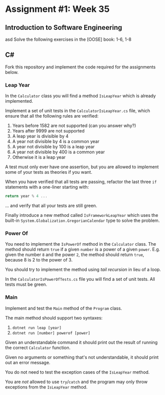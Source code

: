 ﻿# Assignment #1: Week 35

## Introduction to Software Engineering
asd
Solve the following exercises in the [OOSE] book: 1-6, 1-8

## C&#35;

Fork this repository and implement the code required for the assignments below.

### Leap Year

In the `Calculator` class you will find a method `IsLeapYear` which is already implemented.

Implement a set of unit tests in the `CalculatorIsLeapYear.cs` file, which ensure that all the following rules are verified:

1. Years before 1582 are not supported (can you answer why?)
2. Years after 9999 are not supported
3. A leap year is divisible by 4
4. A year not divisible by 4 is a common year
5. A year not divisible by 100 is a leap year
6. A year not divisible by 400 is a common year
7. Otherwise it is a leap year

A test must only ever have one assertion, but you are allowed to implement some of your tests as theories if you want.

When you have verified that all tests are passing, refactor the last three `if` statements with a one-liner starting with:

```csharp
return year % 4 ...
```

... and verify that all your tests are still green.

Finally introduce a new method called `IsFrameworkLeapYear` which uses the built-in `System.Globalization.GregorianCalendar` type to solve the problem. 

### Power Of

You need to implement the `IsPowerOf` method in the `Calculator` class.
The method should return `true` if a given `number` is a power of a given `power`.
E.g. given the number `8` and the power `2`, the method should return `true`, because 8 is 2 to the power of 3.

You should try to implement the method using *tail recursion* in lieu of a loop.

In the `CalculatorIsPowerOfTests.cs` file you will find a set of unit tests.
All tests must be green.

### Main

Implement and test the `Main` method of the `Program` class.

The main method should support two syntaxes:

1. `dotnet run leap [year]`
2. `dotnet run [number] powerof [power]`

Given an understandable command it should print out the result of running the correct `Calculator` function.

Given no arguments or something that's not understandable, it should print out an error message.

You do not need to test the exception cases of the `IsLeapYear` method.

You are *not* allowed to use `try`/`catch` and the program may only throw exceptions from the `IsLeapYear` method.


